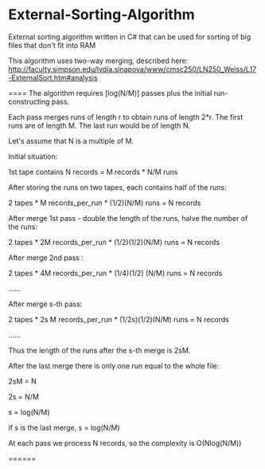 # External-Sorting-Algorithm
External sorting algorithm written in C# that can be used for sorting of big files that don't fit into RAM

This algorithm uses two-way merging, described here:
http://faculty.simpson.edu/lydia.sinapova/www/cmsc250/LN250_Weiss/L17-ExternalSort.htm#analysis

====
The algorithm requires [log(N/M)] passes plus the initial run-constructing pass.

Each pass merges runs of length r to obtain runs of length 2*r.
The first runs are of length M. The last run would be of length N.

Let's assume that N is a multiple of M.

Initial situation:

1st tape contains N records = M records * N/M runs

After storing the runs on two tapes, each contains half of the runs:

2 tapes * M records_per_run * (1/2)(N/M) runs = N records

After merge 1st pass - double the length of the runs, halve the number of the runs:

2 tapes * 2M records_per_run * (1/2)(1/2)(N/M) runs = N records

After merge 2nd pass :

2 tapes * 4M records_per_run * (1/4)(1/2) (N/M) runs = N records

......

After merge s-th pass:

2 tapes * 2s M records_per_run * (1/2s)(1/2)(N/M) runs = N records

......

Thus the length of the runs after the s-th merge is 2sM.

After the last merge there is only one run equal to the whole file:

2sM = N

2s = N/M

s = log(N/M)

if s is the last merge, s = log(N/M)

At each pass we process N records, so the complexity is O(Nlog(N/M))

======
